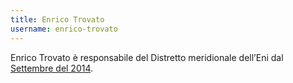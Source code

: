 ```yaml
---
title: Enrico Trovato
username: enrico-trovato
---
```


Enrico Trovato è responsabile del Distretto meridionale dell’Eni dal [Settembre del 2014](https://www.linkedin.com/in/enrico-trovato-9746a668/).
